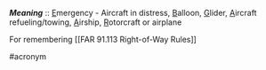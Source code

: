 ***Meaning*** :: <u>E</u>mergency - Aircraft in distress, <u>B</u>alloon, <u>G</u>lider, <u>A</u>ircraft refueling/towing, <u>A</u>irship, <u>R</u>otorcraft or airplane

For remembering [[FAR 91.113 Right-of-Way Rules]]

#acronym

